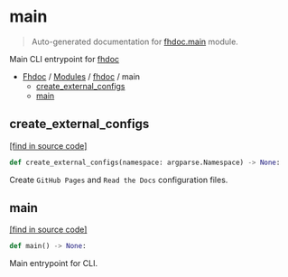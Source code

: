 # main

> Auto-generated documentation for [fhdoc.main](../../fhdoc/main.py) module.

Main CLI entrypoint for [fhdoc](index.md#fhdoc)

- [Fhdoc](../README.md#fhdoc-index) / [Modules](../README.md#fhdoc-modules) / [fhdoc](index.md#fhdoc) / main
    - [create_external_configs](#create_external_configs)
    - [main](#main)

## create_external_configs

[[find in source code]](../../fhdoc/main.py#L21)

```python
def create_external_configs(namespace: argparse.Namespace) -> None:
```

Create `GitHub Pages` and `Read the Docs` configuration files.

## main

[[find in source code]](../../fhdoc/main.py#L49)

```python
def main() -> None:
```

Main entrypoint for CLI.
